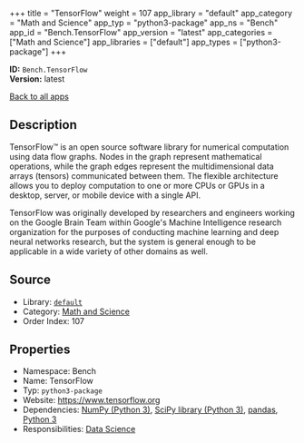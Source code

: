 ﻿+++
title = "TensorFlow"
weight = 107
app_library = "default"
app_category = "Math and Science"
app_typ = "python3-package"
app_ns = "Bench"
app_id = "Bench.TensorFlow"
app_version = "latest"
app_categories = ["Math and Science"]
app_libraries = ["default"]
app_types = ["python3-package"]
+++

**ID:** `Bench.TensorFlow`  
**Version:** latest  
<!--more-->

[Back to all apps](/apps/)

## Description
TensorFlow™ is an open source software library for numerical computation using data flow graphs. Nodes in the graph represent mathematical operations, while the graph edges represent the multidimensional data arrays (tensors) communicated between them. The flexible architecture allows you to deploy computation to one or more CPUs or GPUs in a desktop, server, or mobile device with a single API.

TensorFlow was originally developed by researchers and engineers working on the Google Brain Team within Google's Machine Intelligence research organization for the purposes of conducting machine learning and deep neural networks research, but the system is general enough to be applicable in a wide variety of other domains as well.

## Source

* Library: [`default`](/app_libraries/default)
* Category: [Math and Science](/app_categories/math-and-science)
* Order Index: 107

## Properties

* Namespace: Bench
* Name: TensorFlow
* Typ: `python3-package`
* Website: <https://www.tensorflow.org>
* Dependencies: [NumPy (Python 3)](/apps/Bench.Python3.NumPy), [SciPy library (Python 3)](/apps/Bench.Python3.SciPyLib), [pandas](/apps/Bench.Python.Pandas), [Python 3](/apps/Bench.Python3)
* Responsibilities: [Data Science](/apps/Bench.Group.DataScience)

